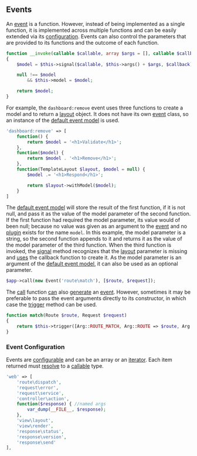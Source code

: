 ## Events
An [event](https://github.com/mvc5/mvc5/blob/master/src/Event/Event.php) is a function. However, instead of being implemented as a single function, it is implemented across multiple functions and can be easily extended via its [configuration](https://github.com/mvc5/mvc5/blob/master/config/event.php). Events can also control the parameters that are provided to its functions and the outcome of each function.       
```php
function __invoke(callable $callable, array $args = [], callable $callback = null)
{
    $model = $this->signal($callable, $this->args() + $args, $callback);

    null !== $model
        && $this->model = $model;

    return $model;
}
```
For example, the <code>dashboard:remove</code> event uses three functions to create a model and to return a [layout](https://github.com/mvc5/mvc5/blob/master/config/service.php#L31) object. It does not have its own [event](https://github.com/mvc5/mvc5/blob/master/src/Event/Event.php) class, so an instance of the [default event model](https://github.com/mvc5/mvc5/blob/master/src/Event.php) is used. 
```php
'dashboard:remove' => [
    function() {
        return $model = '<h1>Validate</h1>';
    },
    function($model) {
        return $model . '<h1>Remove</h1>';
    },
    function(TemplateLayout $layout, $model = null) {
        $model .= '<h1>Respond</h1>';

        return $layout->withModel($model);
    }
]
```
The [default event model](https://github.com/mvc5/mvc5/blob/master/src/Event.php) will store the result of the first function, if it is not null, and pass it as the value of the model parameter of the second function. If the first function had required the model parameter, its value would of been null; because no value was given as an argument to the [event](https://github.com/mvc5/mvc5/blob/master/src/Event.php) and no [plugin](https://github.com/mvc5/mvc5/blob/master/config/service.php) exists for the name <code>model</code>. In this example, the model parameter is a string, so the second function appends to it and returns it as the value of the model parameter of the third function. When the third function is invoked, the [signal](https://github.com/mvc5/mvc5/blob/master/src/Signal.php) method recognizes that the [layout](https://github.com/mvc5/mvc5/blob/master/config/service.php#L31) parameter is missing and [uses](https://github.com/mvc5/mvc5/blob/master/src/Signal.php#L59) the callback function to create it. As the model parameter is an argument of the [default event model](https://github.com/mvc5/mvc5/blob/master/src/Event.php), it can also be used as an optional parameter.
```php
$app->call(new Event('route\match'), [$route, $request]);
```
The [call](https://github.com/mvc5/mvc5/blob/master/src/Resolver/Service.php#L21) function [can](https://github.com/mvc5/mvc5/blob/master/src/Resolver/Service.php#L28) also [generate](https://github.com/mvc5/mvc5/blob/master/src/Resolver/Generator.php#L31) an [event](https://github.com/mvc5/mvc5/blob/master/src/Event/Event.php). However, sometimes it may be preferable to pass the event arguments directly to its constructor, in which case the [trigger](https://github.com/mvc5/mvc5/blob/master/src/Resolver/Generator.php#L87) method can be used.
```php
function match(Route $route, Request $request)
{
    return $this->trigger([Arg::ROUTE_MATCH, Arg::ROUTE => $route, Arg::REQUEST => $request]);
}
```
### Event Configuration
Events are <a href="https://github.com/mvc5/mvc5/blob/master/config/event.php">configurable</a> and can be an array or an [iterator](http://php.net/manual/en/class.iterator.php). Each item returned must [resolve](https://github.com/mvc5/mvc5/blob/master/src/Resolver/Resolver.php#L468) to a [callable](http://php.net/manual/en/language.types.callable.php) type.
```php
'web' => [
    'route\dispatch',
    'request\error',
    'request\service',
    'controller\action',
    function($response) { //named args
        var_dump(__FILE__, $response);
    },
    'view\layout',
    'view\render',
    'response\status',
    'response\version',
    'response\send'
],
```
